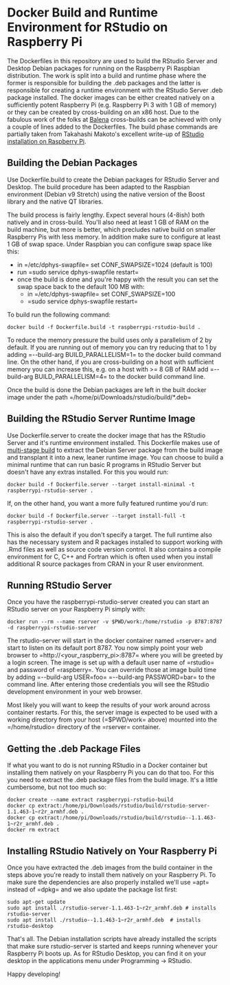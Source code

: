 # Docker Build and Runtime Environment for RStudio on Raspberry Pi

The Dockerfiles in this repository are used to build the RStudio Server and
Desktop Debian packages for running on the Raspberry Pi Raspbian
distribution. The work is split into a build and runtime phase where the former
is responsible for building the .deb packages and the latter is responsible
for creating a runtime environment with the RStudio Server .deb package
installed. The docker images can be either created natively on a
sufficiently potent Raspberry Pi (e.g. Raspberry Pi 3 with 1 GB of memory) or
they can be created by cross-building on an x86 host. Due to the fabulous
work of the folks at
[Balena](https://www.balena.io/docs/reference/base-images/base-images/)
cross-builds can be achieved with only a couple of lines added to the
Dockerfiles. The build phase commands are partially taken from Takahashi
Makoto's excellent write-up of [RStudio installation on Raspberry
Pi](http://herb.h.kobe-u.ac.jp/raspiinfo/rstudio_en.html).

## Building the Debian Packages
Use Dockerfile.build to create the Debian packages for RStudio Server and
Desktop. The build procedure has been adapted to the Raspbian environment
(Debian v9 Stretch) using the native version of the Boost library and the
native QT libraries.

The build process is fairly lengthy. Expect several hours (4-8ish) both
natively and in cross-build. You'll also need at least 1 GB of RAM on the
build machine, but more is better, which precludes native build on smaller
Raspberry Pis with less memory. In addition make sure to configure at least
1 GB of swap space. Under Raspbian you can configure swap space like this:
  * in =/etc/dphys-swapfile= set CONF_SWAPSIZE=1024 (default is 100)
  * run =sudo service dphys-swapfile restart=
  * once the build is done and you're happy with the result you can set
    the swap space back to the default 100 MB with:
    * in =/etc/dphys-swapfile= set CONF_SWAPSIZE=100
    * =sudo service dphys-swapfile restart=

To build run the following command:
```
docker build -f Dockerfile.build -t raspberrypi-rstudio-build .
```

To reduce the memory pressure the build uses only a parallelism of 2 by
default. If you are running out of memory you can try reducing that to 1
by adding =--build-arg BUILD_PARALLELISM=1= to the docker build command
line. On the other hand, if you are cross-building on a host with sufficient
memory you can increase this, e.g. on a host with >= 8 GB of RAM add
=--build-arg BUILD_PARALLELISM=4= to the docker build command line.

Once the build is done the Debian packages are left in the built docker
image under the path =/home/pi/Downloads/rstudio/build/\*.deb=

## Building the RStudio Server Runtime Image
Use Dockerfile.server to create the docker image that has the RStudio Server
and it's runtime environment installed. This Dockerfile makes use of
[multi-stage
build](https://docs.docker.com/develop/develop-images/multistage-build/)
to extract the Debian Server package from the build image and transplant it
into a new, leaner runtime image. You can choose to build a minimal runtime
that can run basic R programs in RStudio Server but doesn't have any extras
installed. For this you would run:
```
docker build -f Dockerfile.server --target install-minimal -t raspberrypi-rstudio-server .
```
If, on the other hand, you want a more fully featured runtime you'd run:
```
docker build -f Dockerfile.server --target install-full -t raspberrypi-rstudio-server .
```
This is also the default if you don't specify a target. The full runtime
also has the necessary system and R packages installed to support working
with .Rmd files as well as source code version control. It also contains a
compile environment for C, C++ and Fortran which is often used when you
install additional R source packages from CRAN in your R user environment.

## Running RStudio Server
Once you have the raspberrypi-rstudio-server created you can start an
RStudio server on your Raspberry Pi simply with:
```
docker run --rm --name rserver -v $PWD/work:/home/rstudio -p 8787:8787 -d raspberrypi-rstudio-server
```
The rstudio-server will start in the docker container named =rserver= and
start to listen on its default port 8787. You now simply point your web
browser to =http://<your_raspberry_pi>:8787= where you will be greeted by a
login screen.  The image is set up with a default user name of =rstudio= and
password of =raspberry=. You can override those at image build time by
adding =--build-arg USER=foo= =--build-arg PASSWORD=bar= to the command
line. After entering those credentials you will see the RStudio development
environment in your web browser.

Most likely you will want to keep the results of your work around across
container restarts. For this, the server image is expected to be used with a
working directory from your host (=$PWD/work= above) mounted into the
=/home/rstudio= directory of the =rserver= container.

## Getting the .deb Package Files
If what you want to do is not running RStudio in a Docker container but
installing them natively on your Raspberry Pi you can do that too. For this
you need to extract the .deb package files from the build image. It's a
little cumbersome, but not too much so:
```
docker create --name extract raspberrypi-rstudio-build
docker cp extract:/home/pi/Downloads/rstudio/build/rstudio-server-1.1.463-1~r2r_armhf.deb .
docker cp extract:/home/pi/Downloads/rstudio/build/rstudio--1.1.463-1~r2r_armhf.deb .
docker rm extract
```

## Installing RStudio Natively on Your Raspberry Pi
Once you have extracted the .deb images from the build container in the
steps above you're ready to install them natively on your Raspberry Pi. To
make sure the dependencies are also properly installed we'll use =apt=
instead of =dpkg= and we also update the package list first:
```
sudo apt-get update
sudo apt install ./rstudio-server-1.1.463-1~r2r_armhf.deb # installs rstudio-server
sudo apt install ./rstudio--1.1.463-1~r2r_armhf.deb  # installs rstudio-desktop
```
That's all. The Debian installation scripts have already installed the
scripts that make sure rstudio-server is started and keeps running whenever
your Raspberry Pi boots up. As for RStudio Desktop, you can find it on your
desktop in the applications menu under Programming -> RStudio.

Happy developing!
